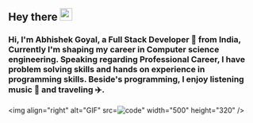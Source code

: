 ## Hey there <img src="https://media.giphy.com/media/hvRJCLFzcasrR4ia7z/giphy.gif" width="25px">

### Hi, I'm Abhishek Goyal, a Full Stack Developer 🚀 from India, Currently I'm shaping my career in Computer science engineering. Speaking regarding Professional Career, I have problem solving skills and hands on experience in programming skills. Beside's programming, I enjoy listening music 🎵 and traveling ✈️.

 <img align="right" alt="GIF" src=![code](https://user-images.githubusercontent.com/50053760/95114946-550c7000-0762-11eb-9272-923f6f0d04e9.gif)" width="500" height="320" />